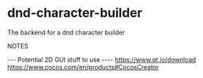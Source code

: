 # dnd-character-builder
The backend for a dnd character builder 

NOTES

--- Potential 2D GUI stuff to use ----
https://www.qt.io/download
https://www.cocos.com/en/products#CocosCreator

